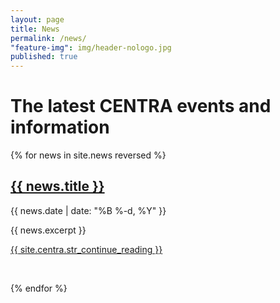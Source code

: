 ```yaml
---
layout: page
title: News
permalink: /news/
"feature-img": img/header-nologo.jpg
published: true
---
```


# The latest CENTRA events and information

<div>
{% for news in site.news reversed %}
<div class="post-teaser">
	<h2>
	  <a href="{{ news.url | prepend: site.baseurl }}">
		{{ news.title }}
	  </a>
	</h2>
	<p class="meta">
	  {{ news.date | date: "%B %-d, %Y" }}
	</p>
  <div class="excerpt">
	<p>{{ news.excerpt }}</p>
	<a class="btn btn-default" href="{{ news.url | prepend: site.baseurl }}">
	  {{ site.centra.str_continue_reading }}
	</a>
  </div>
</div>
<p>&nbsp;</p>
{% endfor %}
</div>
